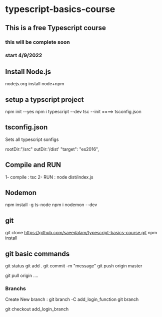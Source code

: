 # typescript-basics-course

## This is a free Typescript course

### this will be complete soon

### start 4/9/2022

## Install Node.js

nodejs.org
install node+npm

## setup a typscript project

npm init --yes
npm i typescript --dev
tsc --init ====> tsconfig.json

## tsconfig.json

Sets all typescript sonfigs

rootDir:"/src"
outDir:'/dist'
"target": "es2016",

## Compile and RUN

1- compile : tsc
2- RUN : node dist/index.js

## Nodemon

npm install -g ts-node
npm i nodemon --dev

## git

git clone https://github.com/saeedalam/typescript-basics-course.git
npm install

## git basic commands

git status
git add .
git commit -m "message"
git push origin master

git pull origin ....

### Branchs

Create New branch :
git branch -C add_login_function
git branch

git checkout add_login_branch
